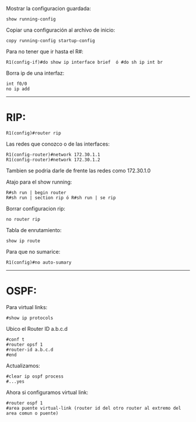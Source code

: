 Mostrar la configuracion guardada:
    
    show running-config  

Copiar una configuración al archivo de inicio:
    
    copy running-config startup-config

Para no tener que ir hasta el R#:

    R1(config-if)#do show ip interface brief  ó #do sh ip int br

Borra ip de una interfaz:

    int f0/0
    no ip add


-----------------------------

# RIP:

    R1(config)#router rip

Las redes que conozco o de las interfaces:

    R1(config-router)#network 172.30.1.1
    R1(config-router)#network 172.30.1.2
Tambien se podria darle de frente las redes como 172.30.1.0

Atajo para el show running:

    R#sh run | begin router
    R#sh run | section rip ó R#sh run | se rip

Borrar configuracion rip:

    no router rip

Tabla de enrutamiento:

    show ip route

Para que no sumarice:

    R1(config)#no auto-sumary


------------------------------

# OSPF:

Para virtual links:

    #show ip protocols
Ubico el Router ID a.b.c.d

    #conf t
    #router opsf 1
    #router-id a.b.c.d
    #end

Actualizamos:

    #clear ip ospf process
    #...yes

Ahora si configuramos virtual link:

    #router ospf 1
    #area puente virtual-link (router id del otro router al extremo del area comun o puente)


